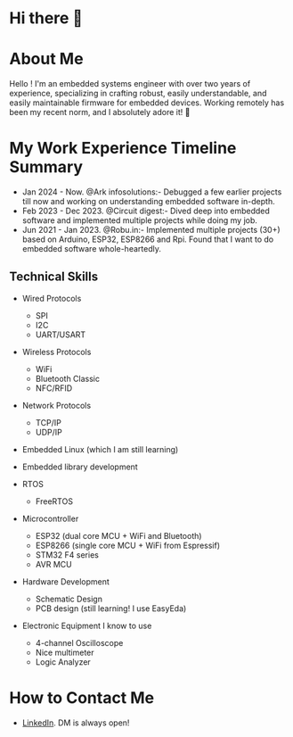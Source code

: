 # Hi there 👋

# About Me

Hello ! I'm an embedded systems engineer with over two years of experience, specializing in crafting robust, easily understandable, and easily maintainable firmware for embedded devices. Working remotely has been my recent norm, and I absolutely adore it! 🌟

# My Work Experience Timeline Summary

* Jan 2024 - Now. @Ark infosolutions:- Debugged a few earlier projects till now and working on understanding embedded software in-depth.
* Feb 2023 - Dec 2023. @Circuit digest:- Dived deep into embedded software and implemented multiple projects while doing my job.
* Jun 2021 - Jan 2023. @Robu.in:- Implemented multiple projects (30+) based on Arduino, ESP32, ESP8266 and Rpi. Found that I want to do embedded software whole-heartedly.


## Technical Skills
* Wired Protocols
  * SPI
  * I2C
  * UART/USART

* Wireless Protocols
  * WiFi
  * Bluetooth Classic
  * NFC/RFID
  
* Network Protocols
  * TCP/IP
  * UDP/IP
  
* Embedded Linux (which I am still learning)
* Embedded library development

* RTOS
  * FreeRTOS
 
* Microcontroller
  * ESP32 (dual core MCU + WiFi and Bluetooth)
  * ESP8266 (single core MCU + WiFi from Espressif)
  * STM32 F4 series
  * AVR MCU
  
* Hardware Development
  * Schematic Design
  * PCB design (still learning! I use EasyEda)
 
* Electronic Equipment I know to use
  * 4-channel Oscilloscope
  * Nice multimeter
  * Logic Analyzer



# How to Contact Me
* [LinkedIn](https://www.linkedin.com/in/prathameshbarik/). DM is always open!
